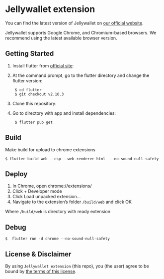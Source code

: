 # Jellywallet extension

You can find the latest version of Jellywallet on [our official website](https://jellywallet.io/).

Jellywallet supports Google Chrome, and Chromium-based browsers. We recommend using the latest available browser version.

## Getting Started

1. Install flutter from [official site](https://docs.flutter.dev/get-started/install):

2. At the command prompt, go to the flutter directory and change the flutter version:

        $ cd flutter
        $ git checkout v2.10.3

3. Clone this repository:

4. Go to directory with app and install dependencies:

        $ flutter pub get

## Build
Make build for upload to chrome extensions

    $ flutter build web --csp --web-renderer html  --no-sound-null-safety

## Deploy
1. In Chrome, open chrome://extensions/
2. Click + Developer mode
3. Click Load unpacked extension…
4. Navigate to the extension’s folder `/build/web` and click OK

Where `/build/web` is directory with ready extension

## Debug
    $  flutter run -d chrome --no-sound-null-safety

## License & Disclaimer

By using `Jellywallet extension` (this repo), you (the user) agree to be bound by [the terms of this license](LICENSE).